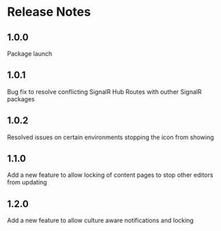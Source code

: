 # Release Notes

## 1.0.0
Package launch

## 1.0.1
Bug fix to resolve conflicting SignalR Hub Routes with outher SignalR packages

## 1.0.2
Resolved issues on certain environments stopping the icon from showing

## 1.1.0
Add a new feature to allow locking of content pages to stop other editors from updating

## 1.2.0
Add a new feature to allow culture aware notifications and locking